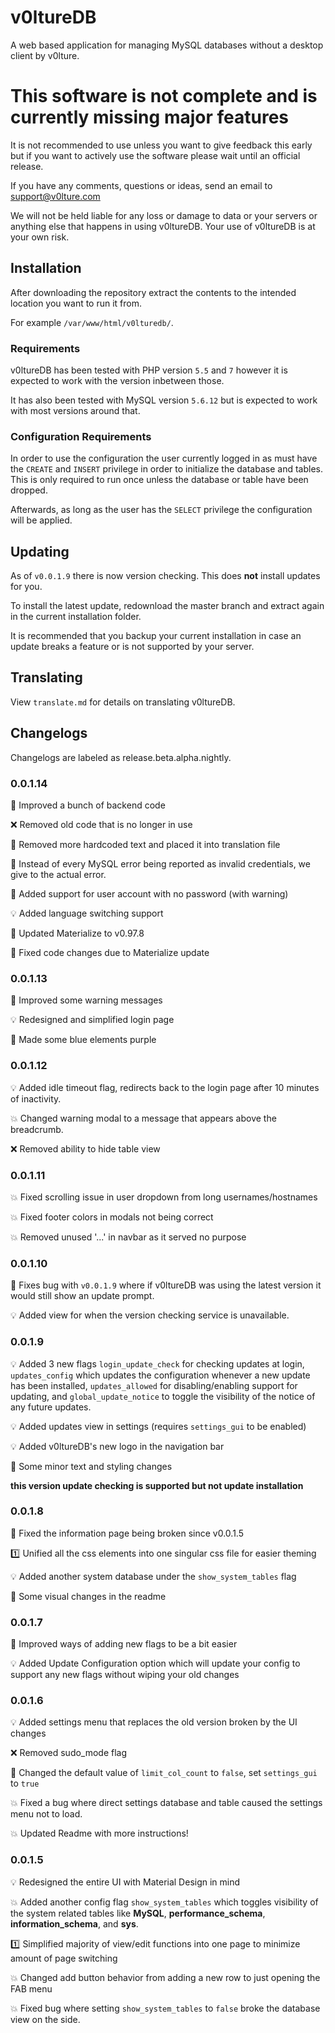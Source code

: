 # v0ltureDB
A web based application for managing MySQL databases without a desktop client by v0lture.

# This software is not complete and is currently missing major features
It is not recommended to use unless you want to give feedback this early but if you want to actively use the software please wait until an official release.

If you have any comments, questions or ideas, send an email to support@v0lture.com

We will not be held liable for any loss or damage to data or your servers or anything else that happens in using v0ltureDB. Your use of v0ltureDB is at your own risk.

## Installation

After downloading the repository extract the contents to the intended location you want to run it from.

For example `/var/www/html/v0lturedb/`.

### Requirements
v0ltureDB has been tested with PHP version `5.5` and `7` however it is expected to work with the version inbetween those.

It has also been tested with MySQL version `5.6.12` but is expected to work with most versions around that.

### Configuration Requirements
In order to use the configuration the user currently logged in as must have the `CREATE` and `INSERT` privilege in order to initialize the database and tables. This is only required to run once unless the database or table have been dropped.

Afterwards, as long as the user has the `SELECT` privilege the configuration will be applied.

## Updating
As of `v0.0.1.9` there is now version checking. This does **not** install updates for you.

To install the latest update, redownload the master branch and extract again in the current installation folder.

It is recommended that you backup your current installation in case an update breaks a feature or is not supported by your server.

## Translating
View `translate.md` for details on translating v0ltureDB.

## Changelogs
Changelogs are labeled as release.beta.alpha.nightly.

### 0.0.1.14
:wrench: Improved a bunch of backend code

:x: Removed old code that is no longer in use

:speech_balloon: Removed more hardcoded text and placed it into translation file

:wrench: Instead of every MySQL error being reported as invalid credentials, we give to the actual error.

:wrench: Added support for user account with no password (with warning)

:bulb: Added language switching support

:raised_hands: Updated Materialize to v0.97.8

:wrench: Fixed code changes due to Materialize update

### 0.0.1.13
:wrench: Improved some warning messages

:bulb: Redesigned and simplified login page

:wrench: Made some blue elements purple

### 0.0.1.12
:bulb: Added idle timeout flag, redirects back to the login page after 10 minutes of inactivity.

:boom: Changed warning modal to a message that appears above the breadcrumb.

:x: Removed ability to hide table view

### 0.0.1.11
:boom: Fixed scrolling issue in user dropdown from long usernames/hostnames

:boom: Fixed footer colors in modals not being correct

:boom: Removed unused '...' in navbar as it served no purpose

### 0.0.1.10
:wrench: Fixes bug with `v0.0.1.9` where if v0ltureDB was using the latest version it would still show an update prompt.

:bulb: Added view for when the version checking service is unavailable.

### 0.0.1.9
:bulb: Added 3 new flags `login_update_check` for checking updates at login, `updates_config` which updates the configuration whenever a new update has been installed, `updates_allowed` for disabling/enabling support for updating, and `global_update_notice` to toggle the visibility of the notice of any future updates.

:bulb: Added updates view in settings (requires `settings_gui` to be enabled)

:bulb: Added v0ltureDB's new logo in the navigation bar

:wrench: Some minor text and styling changes

**this version update checking is supported but not update installation**

### 0.0.1.8
:wrench: Fixed the information page being broken since v0.0.1.5

:one: Unified all the css elements into one singular css file for easier theming

:bulb: Added another system database under the `show_system_tables` flag

:wrench: Some visual changes in the readme

### 0.0.1.7
:wrench: Improved ways of adding new flags to be a bit easier

:bulb: Added Update Configuration option which will update your config to support any new flags without wiping your old changes

### 0.0.1.6
:bulb: Added settings menu that replaces the old version broken by the UI changes

:x: Removed sudo_mode flag

:wrench: Changed the default value of `limit_col_count` to `false`, set `settings_gui` to `true`

:boom: Fixed a bug where direct settings database and table caused the settings menu not to load.

:boom: Updated Readme with more instructions!

### 0.0.1.5
:bulb: Redesigned the entire UI with Material Design in mind

:boom: Added another config flag `show_system_tables` which toggles visibility of the system related tables like **MySQL**, **performance_schema**, **information_schema**, and **sys**.

:one: Simplified majority of view/edit functions into one page to minimize amount of page switching

:boom: Changed add button behavior from adding a new row to just opening the FAB menu

:boom: Fixed bug where setting `show_system_tables` to `false` broke the database view on the side.
